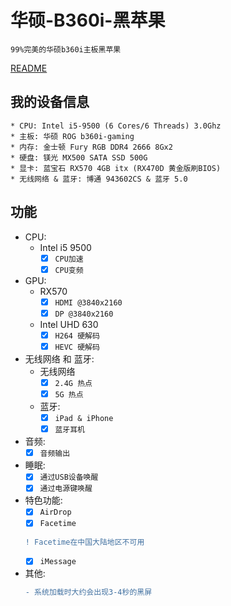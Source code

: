 # 华硕-B360i-黑苹果
    99%完美的华硕b360i主板黑苹果
   [README](./README.md)
## 我的设备信息
    * CPU: Intel i5-9500 (6 Cores/6 Threads) 3.0Ghz  
    * 主板: 华硕 ROG b360i-gaming  
    * 内存: 金士顿 Fury RGB DDR4 2666 8Gx2  
    * 硬盘: 镁光 MX500 SATA SSD 500G  
    * 显卡: 蓝宝石 RX570 4GB itx (RX470D 黄金版刷BIOS)  
    * 无线网络 & 蓝牙: 博通 943602CS & 蓝牙 5.0
## 功能
* CPU:
  * Intel i5 9500
    - [x] ```CPU加速```
    - [x] ```CPU变频```
* GPU:
  * RX570
    - [x] ```HDMI @3840x2160```
    - [x] ```DP @3840x2160```
  * Intel UHD 630
    - [x] ```H264 硬解码```
    - [x] ```HEVC 硬解码```
* 无线网络 和 蓝牙:
  * 无线网络
    - [x] ```2.4G 热点```
    - [x] ```5G 热点```
  * 蓝牙:
    - [x] ```iPad & iPhone```
    - [x] ```蓝牙耳机```
* 音频:
    - [x] ```音频输出```
* 睡眠:
    - [x] ```通过USB设备唤醒```
    - [x] ```通过电源键唤醒```
* 特色功能:
    - [x] ```AirDrop```
    - [x] ```Facetime```
    ```diff
    ! Facetime在中国大陆地区不可用
    ```
    - [x] ```iMessage```
* 其他:
    ```diff
    - 系统加载时大约会出现3-4秒的黑屏
    ```
